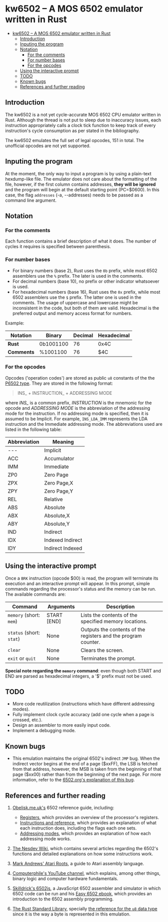 # kw6502 &ndash; A MOS 6502 emulator written in Rust

- [kw6502 &ndash; A MOS 6502 emulator written in Rust](#kw6502--a-mos-6502-emulator-written-in-rust)
  - [Introduction](#introduction)
  - [Inputing the program](#inputing-the-program)
  - [Notation](#notation)
    - [For the comments](#for-the-comments)
    - [For number bases](#for-number-bases)
    - [For the opcodes](#for-the-opcodes)
  - [Using the interactive prompt](#using-the-interactive-prompt)
  - [TODO](#todo)
  - [Known bugs](#known-bugs)
  - [References and further reading](#references-and-further-reading)
## Introduction

The kw6502 is a not yet cycle-accurate MOS 6502 CPU emulator written in Rust. Although the thread is not put to sleep due to inaccuracy issues, each instruction appropriately calls a clock tick function to keep track of every instruction's cycle consumption as per stated in the bibliography.

The kw6502 emulates the full set of legal opcodes, 151 in total. The unofficial opcodes are not yet supported.

## Inputing the program

At the moment, the only way to input a program is by using a plain-text hexdump-like file. The emulator does not care about the formatting of the file, however, if the first column contains addresses, **they will be ignored** and the program will begin at the default starting point (PC=$0600). In this case, the flag `addresses` (-a, --addresses) needs to be passed as a command line argument.

## Notation

### For the comments

Each function contains a brief description of what it does. The number of cycles it requires is specified between parenthesis.

### For number bases

- For binary numbers (base 2), Rust uses the `0b` prefix, while most 6502 assemblers use the `%` prefix. The later is used in the comments.
- For decimal numbers (base 10), no prefix or other indicator whatsoever is used.
- For hexadecimal numbers (base 16), Rust uses the `0x` prefix, while most 6502 assemblers use the `$` prefix. The latter one is used in the comments. The usage of uppercase and lowercase might be inconsistent in the code, but both of them are valid. Hexadecimal is the preferred output and memory access format for numbers. 

Example:

| Notation     |  Binary   | Decimal | Hexadecimal |
|--------------|-----------|---------|-------------|
| **Rust**     | 0b1001100 |      76 | 0x4C        |
| **Comments** | %1001100  |      76 | $4C         |

### For the opcodes

Opcodes ('operation codes') are stored as public `u8` constants of the the [P6502 type](src/p6502.rs). They are stored in the following format:
>INS_ + INSTRUCTION_ + ADDRESSING MODE

where *INS_* is a common prefix, *INSTRUCTION* is the mnemonic for the opcode and *ADDRESSING MODE* is the abbreviation of the addressing mode for the instruction. If no addressing mode is specified, then it is assumed to be Implicit. For example, `INS_LDA_IMM` represents the LDA instruction and the Immediate addressing mode. The abbreviations used are listed in the following table:


| Abbreviation |     Meaning      |
|--------------|------------------|
| ---          | Implicit         |
| ACC          | Accumulator      |
| IMM          | Immediate        |
| ZP0          | Zero Page        |
| ZPX          | Zero Page,X      |
| ZPY          | Zero Page,Y      |
| REL          | Relative         |
| ABS          | Absolute         |
| ABX          | Absolute,X       |
| ABY          | Absolute,Y       |
| IND          | Indirect         |
| IDX          | Indexed Indirect |
| IDY          | Indirect Indexed |

## Using the interactive prompt

Once a `BRK` instruction (opcode $00) is read, the program will terminate its execution and an interactive prompt will appear. In this prompt, simple commands regarding the processor's status and the memory can be run. The available commands are:

|         Command          |  Arguments  |                          Description                           |
|--------------------------|-------------|----------------------------------------------------------------|
| `memory` (short: `mem`)  | START [END] | Lists the contents of the specified memory locations.          |
| `status` (short: `stat`) | None        | Outputs the contents of the registers and the program counter. |
| `clear`                  | None        | Clears the screen.                                             |
| `exit` or `quit`         | None        | Terminates the prompt.                                         |

**Special note regarding the `memory` command**: even though both START and END are parsed as hexadecimal integers, a '$' prefix must not be used.   

## TODO
- More code reutilization (instructions which have different addressing modes).
- Fully implement clock cycle accuracy (add one cycle when a page is crossed, etc.).
- Design an assembler to more easily input code.
- Implement a debugging mode.
## Known bugs
- This emulation maintains the original 6502's indirect `JMP` bug. When the indirect vector begins at the end of a page (\$xxFF), the LSB is fetched from that address, however, the MSB is taken from the beginning of that page (\$xx00) rather than from the beginning of the next page. For more information, refer to the [6502.org's explanation of this bug](http://www.6502.org/tutorials/6502opcodes.html#JMP).
## References and further reading
1. [Obelisk.me.uk's](http://www.obelisk.me.uk) 6502 reference guide, including:
   - [Registers](http://www.obelisk.me.uk/6502/registers.html), which provides an overview of the processor's registers. 
   - [Instructions and reference](http://www.obelisk.me.uk/6502/instructions.html), which provides an explanation of what each instruction does, including the flags each one sets.
   - [Addressing modes](http://www.obelisk.me.uk/6502/addressing.html), which provides an explanation of how each addressing mode works.

2. [The Nesdev Wiki](https://wiki.nesdev.com/w/index.php?title=Nesdev_Wiki), which contains several articles regarding the 6502's functions and detailed explanations on how some instructions work.
3. [Mark Andrews' Atari Roots](https://www.atariarchives.org/roots/), a guide to Atari assembly language.
4. [Computerphile's YouTube channel](https://www.youtube.com/user/Computerphile), which explains, among other things, binary logic and computer hardware fundamentals.
5. [Skilldrick's 6502js](https://github.com/skilldrick/6502js), a JavaScript 6502 assembler and simulator in which 6502 code can be run and his [Easy 6502 ebook](https://skilldrick.github.io/easy6502/), which provides an introduction to the 6502 assembly programming. 
6. [The Rust Standard Library](https://doc.rust-lang.org/std/), specially [the reference for the `u8` data type](https://doc.rust-lang.org/std/primitive.u8.html) since it is the way a byte is represented in this emulation.